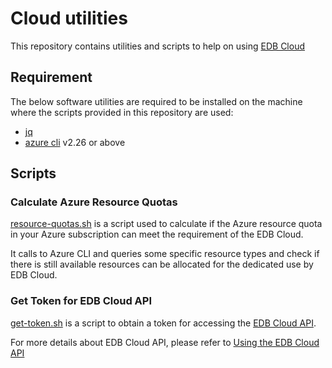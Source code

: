 # Cloud utilities

This repository contains utilities and scripts to help on using [EDB Cloud][1]

## Requirement

The below software utilities are required to be installed on the machine
where the scripts provided in this repository are used:

- [jq][3]
- [azure cli][4] v2.26 or above

## Scripts

### Calculate Azure Resource Quotas

[resource-quotas.sh](./azure/resource-quotas.sh) is a script used to calculate
if the Azure resource quota in your Azure subscription can meet the requirement
of the EDB Cloud.

It calls to Azure CLI and queries some specific resource types and check if there is
still available resources can be allocated for the dedicated use by EDB Cloud.

### Get Token for EDB Cloud API

[get-token.sh](./api/get-token.sh) is a script to obtain a token for accessing
the [EDB Cloud API][2].

For more details about EDB Cloud API, please refer to [Using the EDB Cloud API][5]


[1]: https://www.enterprisedb.com/docs/edbcloud/latest/
[2]: https://portal.edbcloud.com/api/docs/
[3]: https://stedolan.github.io/jq/
[4]: https://docs.microsoft.com/en-us/cli/azure/
[5]: https://www.enterprisedb.com/docs/edbcloud/latest/reference
